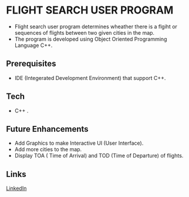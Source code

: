 # **FLIGHT SEARCH USER PROGRAM** 

*  Flight search user program determines wheather there is a flgiht or sequences of flights between two given cities in the map.
* The program is developed using Object Oriented Programming Language C++. 

## Prerequisites 
* IDE (Integerated Development Environment) that support C++. 
## Tech 
* C++ . 
## Future Enhancements 
* Add Graphics to make Interactive UI (User Interface). 
* Add more cities to the map. 
* Display TOA ( Time of Arrival) and TOD (Time of Departure) of flights. 
## Links
[LinkedIn](https://www.linkedin.com/in/singhperry01/)
